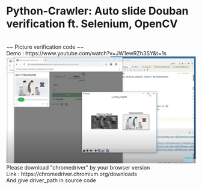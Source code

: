 # Python-Crawler: Auto slide Douban verification ft. Selenium, OpenCV
<br>
~~ Picture verification code ~~
<br>
Demo : https://www.youtube.com/watch?v=JW1ewRZh3SY&t=1s
<br>
<img src="Demo.JPG" alt="a"/>
<br>
Please download "chromedriver" by your browser version 
<br>
Link : https://chromedriver.chromium.org/downloads
<br>
And give driver_path in source code 
<br>
